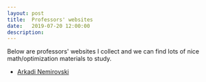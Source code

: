 ```yaml
---
layout: post
title:  Professors' websites
date:   2019-07-20 12:00:00
description:
---
```


Below are professors' websites I collect and we can find lots of nice math/optimization materials to study.

<ul>
    <li><a href="https://www2.isye.gatech.edu/~nemirovs/" target="_blank">Arkadi Nemirovski</a></li>
</ul>

